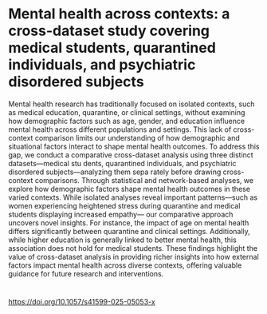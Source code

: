 # Mental health across contexts: a cross-dataset study covering medical students, quarantined individuals, and psychiatric disordered subjects

 Mental health research has traditionally focused on isolated contexts, such as medical
 education, quarantine, or clinical settings, without examining how demographic factors such
 as age, gender, and education influence mental health across different populations and
 settings. This lack of cross-context comparison limits our understanding of how demographic
 and situational factors interact to shape mental health outcomes. To address this gap, we
 conduct a comparative cross-dataset analysis using three distinct datasets—medical stu
dents, quarantined individuals, and psychiatric disordered subjects—analyzing them sepa
rately before drawing cross-context comparisons. Through statistical and network-based
 analyses, we explore how demographic factors shape mental health outcomes in these varied
 contexts. While isolated analyses reveal important patterns—such as women experiencing
 heightened stress during quarantine and medical students displaying increased empathy—
 our comparative approach uncovers novel insights. For instance, the impact of age on mental
 health differs significantly between quarantine and clinical settings. Additionally, while higher
 education is generally linked to better mental health, this association does not hold for
 medical students. These findings highlight the value of cross-dataset analysis in providing
 richer insights into how external factors impact mental health across diverse contexts,
 offering valuable guidance for future research and interventions.
#
https://doi.org/10.1057/s41599-025-05053-x
